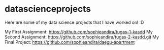 # datascienceprojects

Here are some of my data science projects that I have worked on! :D

My First Assignment: https://github.com/sophieandira/tugas-1-kasdd
My Second Assignment: https://github.com/sophieandira/tugas-2-kasdd.git
My Final Project: https://github.com/sophieandira/daegu-apartment
